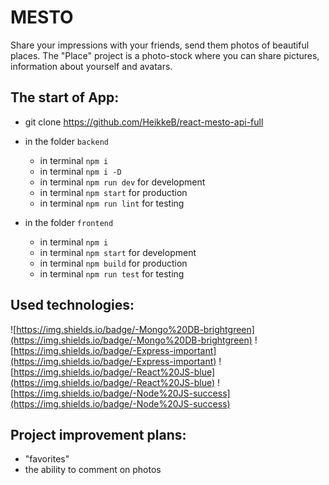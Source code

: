 # MESTO

Share your impressions with your friends, send them photos of beautiful places. The "Place" project is a photo-stock where you can share pictures, information about yourself and avatars.

## The start of App:
* git clone https://github.com/HeikkeB/react-mesto-api-full
* in the folder `backend`
  - in terminal `npm i`
  - in terminal `npm i -D`
  - in terminal `npm run dev` for development
  - in terminal `npm start` for production
  - in terminal `npm run lint` for testing
 
* in the folder `frontend`
  - in terminal `npm i`
  - in terminal `npm start` for development
  - in terminal `npm build` for production
  - in terminal `npm run test` for testing

## Used technologies:

![https://img.shields.io/badge/-Mongo%20DB-brightgreen](https://img.shields.io/badge/-Mongo%20DB-brightgreen)
![https://img.shields.io/badge/-Express-important](https://img.shields.io/badge/-Express-important)
![https://img.shields.io/badge/-React%20JS-blue](https://img.shields.io/badge/-React%20JS-blue)
![https://img.shields.io/badge/-Node%20JS-success](https://img.shields.io/badge/-Node%20JS-success)

## Project improvement plans: 

- "favorites"
- the ability to comment on photos
